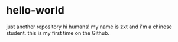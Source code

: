 # hello-world
just another repository 
hi humans!
my name is zxt and i'm a chinese student.
this is my first time on the Github.
